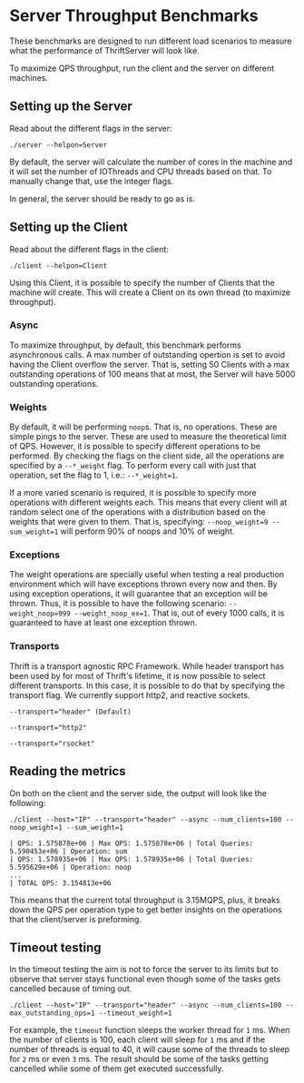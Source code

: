# Server Throughput Benchmarks

These benchmarks are designed to run different load scenarios to
measure what the performance of ThriftServer will look like.

To maximize QPS throughput, run the client and the server on different machines.

## Setting up the Server

Read about the different flags in the server:

`./server --helpon=Server`

By default, the server will calculate the number of cores in the
machine and it will set the number of IOThreads and CPU threads
based on that. To manually change that, use the integer flags.

In general, the server should be ready to go as is.

## Setting up the Client

Read about the different flags in the client:

`./client --helpon=Client`

Using this Client, it is possible to specify the number of Clients
that the machine will create. This will create a Client on its
own thread (to maximize throughput).

### Async

To maximize throughput, by default, this benchmark performs asynchronous calls.
A max number of outstanding opertion is set to avoid having the Client
overflow the server. That is, setting 50 Clients with a
max outstanding operations of 100 means that at most, the Server will have
5000 outstanding operations.

### Weights

By default, it will be performing `noop`s. That is, no operations.
These are simple pings to the server. These are used to measure
the theoretical limit of QPS. However, it is possible to specify
different operations to be performed. By checking the flags on the
client side, all the operations are specified by a `--*_weight`
flag. To perform every call with just that operation, set the flag
to 1, i.e.: `--*_weight=1`.

If a more varied scenario is required, it is possible to specify more
operations with different weights each. This means that every client
will at random select one of the operations with a distribution based
on the weights that were given to them. That is, specifying:
`--noop_weight=9 --sum_weight=1` will perform 90% of noops and 10% of weight.

### Exceptions

The weight operations are specially useful when testing a real production
environment which will have exceptions thrown every now and then. By using
exception operations, it will guarantee that an exception will be thrown.
Thus, it is possible to have the following scenario:
`--weight_noop=999 --weight_noop_ex=1`. That is, out of every 1000 calls,
it is guaranteed to have at least one exception thrown.

### Transports

Thrift is a transport agnostic RPC Framework. While header transport has
been used by for most of Thrift's lifetime, it is now possible to select
different transports. In this case, it is possible to do that by specifying
the transport flag. We currently support http2, and reactive sockets.

`--transport="header" (Default)`

`--transport="http2"`

`--transport="rsocket"`

## Reading the metrics

On both on the client and the server side, the output will look like the following:

`./client --host="IP" --transport="header" --async --num_clients=100 --noop_weight=1 --sum_weight=1`

```
| QPS: 1.575878e+06 | Max QPS: 1.575878e+06 | Total Queries: 5.590453e+06 | Operation: sum
| QPS: 1.578935e+06 | Max QPS: 1.578935e+06 | Total Queries: 5.595629e+06 | Operation: noop
...
| TOTAL QPS: 3.154813e+06
```

This means that the current total throughput is 3.15MQPS, plus, it
breaks down the QPS per operation type to get better insights on the
operations that the client/server is preforming.

## Timeout testing

In the timeout testing the aim is not to force the server to its limits
but to observe that server stays functional even though some of the tasks
gets cancelled because of timing out.

`./client --host="IP" --transport="header" --async --num_clients=100 --max_outstanding_ops=1 --timeout_weight=1`

For example, the `timeout` function sleeps the worker thread for `1` ms.
When the number of clients is 100, each client will sleep for `1` ms and
if the number of threads is equal to 40, it will cause some of the threads
to sleep for `2` ms or even `3` ms.
The result should be some of the tasks getting cancelled while some of them
get executed successfully.
